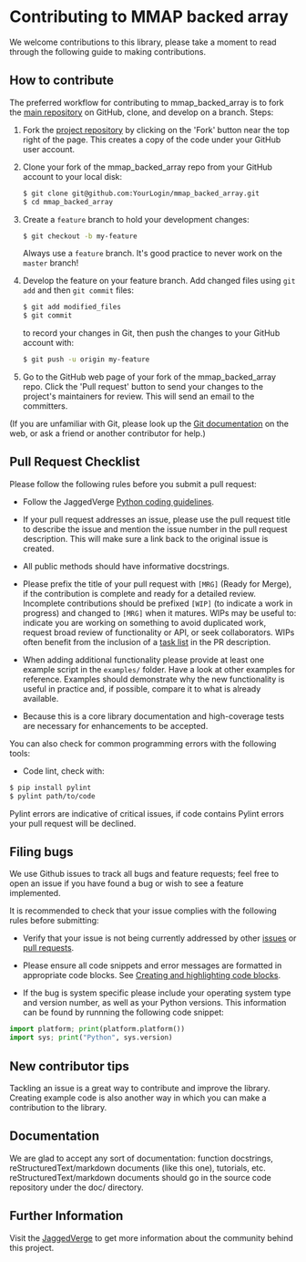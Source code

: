 
Contributing to MMAP backed array
==================================
We welcome contributions to this library, please take a moment to read through 
the following guide to making contributions.

How to contribute
-----------------

The preferred workflow for contributing to mmap_backed_array is to fork the 
[main repository](https://github.com/JaggedVerge/mmap_backed_array) on
GitHub, clone, and develop on a branch. Steps:

1. Fork the [project repository](https://github.com/JaggedVerge/mmap_backed_array)
   by clicking on the 'Fork' button near the top right of the page. This creates
   a copy of the code under your GitHub user account.

2. Clone your fork of the mmap_backed_array repo from your GitHub account to your local disk:

   ```bash
   $ git clone git@github.com:YourLogin/mmap_backed_array.git
   $ cd mmap_backed_array
   ```
   
3. Create a ``feature`` branch to hold your development changes:

   ```bash
   $ git checkout -b my-feature
   ```
   
   Always use a ``feature`` branch. It's good practice to never work on the ``master`` branch!

4. Develop the feature on your feature branch. Add changed files using ``git add`` and then ``git commit`` files:

   ```bash
   $ git add modified_files
   $ git commit
   ```

   to record your changes in Git, then push the changes to your GitHub account with:

   ```bash
   $ git push -u origin my-feature
   ```

5. Go to the GitHub web page of your fork of the mmap_backed_array repo.
Click the 'Pull request' button to send your changes to the project's maintainers for
review. This will send an email to the committers.

(If you are unfamiliar with Git, please look up the 
[Git documentation](https://git-scm.com/documentation) on the web, or ask a friend or another contributor for help.)

Pull Request Checklist
----------------------

Please follow the following rules before you submit a pull request:

-  Follow the JaggedVerge
   [Python coding guidelines](http://www.jaggedverge.com/python-coding-guidelines/).

-  If your pull request addresses an issue, please use the pull request title
   to describe the issue and mention the issue number in the pull request description.
   This will make sure a link back to the original issue is created.

-  All public methods should have informative docstrings.

-  Please prefix the title of your pull request with `[MRG]` (Ready for
   Merge), if the contribution is complete and ready for a detailed review.
   Incomplete contributions should be prefixed `[WIP]` (to indicate a work
   in progress) and changed to `[MRG]` when it matures. WIPs may be useful
   to: indicate you are working on something to avoid duplicated work,
   request broad review of functionality or API, or seek collaborators.
   WIPs often benefit from the inclusion of a
   [task list](https://github.com/blog/1375-task-lists-in-gfm-issues-pulls-comments)
   in the PR description.

-  When adding additional functionality please provide at least one
   example script in the ``examples/`` folder. Have a look at other
   examples for reference. Examples should demonstrate why the new
   functionality is useful in practice and, if possible, compare it
   to what is already available.

-  Because this is a core library documentation and high-coverage tests are necessary for enhancements
   to be accepted.


You can also check for common programming errors with the following
tools:

-  Code lint, check with:

  ```bash
  $ pip install pylint
  $ pylint path/to/code
  ```

Pylint errors are indicative of critical issues, if code contains Pylint errors your pull request will be declined.

Filing bugs
-----------
We use Github issues to track all bugs and feature requests; feel free to
open an issue if you have found a bug or wish to see a feature implemented.

It is recommended to check that your issue complies with the
following rules before submitting:

-  Verify that your issue is not being currently addressed by other
   [issues](https://github.com/JaggedVerge/mmap_backed_array/issues?q=)
   or [pull requests](https://github.com/JaggedVerge/mmap_backed_array/pulls?q=).

-  Please ensure all code snippets and error messages are formatted in
   appropriate code blocks.
   See [Creating and highlighting code blocks](https://help.github.com/articles/creating-and-highlighting-code-blocks).

-  If the bug is system specific please include your operating system type and version number,
   as well as your Python versions. This information
   can be found by runnning the following code snippet:

  ```python
  import platform; print(platform.platform())
  import sys; print("Python", sys.version)
  ```

New contributor tips
--------------------

Tackling an issue is a great way to contribute and improve the library.
Creating example code is also another way in which you can make a contribution to the library.

Documentation
-------------

We are glad to accept any sort of documentation: function docstrings,
reStructuredText/markdown documents (like this one), tutorials, etc.
reStructuredText/markdown documents should go in the source code repository under the
doc/ directory.

Further Information
-------------------

Visit the [JaggedVerge](http://www.jaggedverge.com/) to get more information about the community behind this project.
